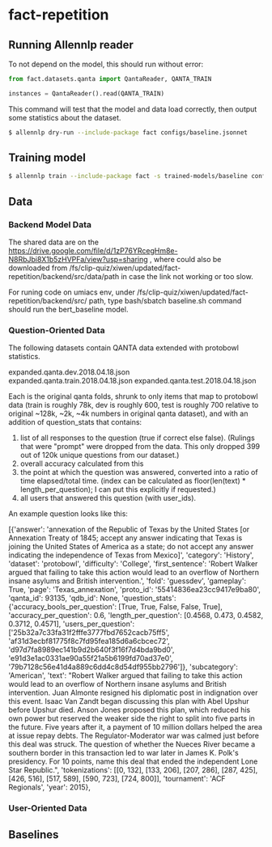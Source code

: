# fact-repetition

## Running Allennlp reader

To not depend on the model, this should run without error:
```python
from fact.datasets.qanta import QantaReader, QANTA_TRAIN

instances = QantaReader().read(QANTA_TRAIN)
```

This command will test that the model and data load correctly, then output some statistics
about the dataset.
```bash
$ allennlp dry-run --include-package fact configs/baseline.jsonnet
```

## Training model
```bash
$ allennlp train --include-package fact -s trained-models/baseline configs/baseline.jsonnet
```


## Data
### Backend Model Data
The shared data are on the https://drive.google.com/file/d/1zP76YRcegHm8e-N8RbJbi8X1b5zHVPFa/view?usp=sharing ,
where could also be downloaded from /fs/clip-quiz/xiwen/updated/fact-repetition/backend/src/data/path in case the link not working or too slow.


For runing code on umiacs env, under /fs/clip-quiz/xiwen/updated/fact-repetition/backend/src/ path, type bash/sbatch baseline.sh command should run the bert_baseline model.

### Question-Oriented Data

The following datasets contain QANTA data extended with protobowl statistics.  

expanded.qanta.dev.2018.04.18.json   
expanded.qanta.train.2018.04.18.json
expanded.qanta.test.2018.04.18.json

Each is the original qanta folds, shrunk to only items that map to protobowl data (train is roughly 78k, dev is roughly 600, test is roughly 700 relative to original ~128k, ~2k, ~4k numbers in original qanta dataset), and with an addition of question_stats that contains:

1) list of all responses to the question (true if correct else false).  (Rulings that were "prompt" were dropped from the data. This only dropped 399 out of 120k unique questions from our dataset.)  
2) overall accuracy calculated from this
3) the point at which the question was answered, converted into a ratio of time elapsed/total time.  (index can be calculated as floor(len(text) * length_per_question);  I can put this explicitly if requested.)  
4) all users that answered this question (with user_ids).

An example question looks like this: 

[{'answer': 'annexation of the Republic of Texas by the United States [or Annexation Treaty of 1845; accept any answer indicating that Texas is joining the United States of America as a state; do not accept any answer indicating the independence of Texas from Mexico]',
  'category': 'History',
  'dataset': 'protobowl',
  'difficulty': 'College',
  'first_sentence': 'Robert Walker argued that failing to take this action would lead to an overflow of Northern insane asylums and British intervention.',
  'fold': 'guessdev',
  'gameplay': True,
  'page': 'Texas_annexation',
  'proto_id': '55414836ea23cc9417e9ba80',
  'qanta_id': 93135,
  'qdb_id': None,
  'question_stats': {'accuracy_bools_per_question': [True,
    True,
    False,
    False,
    True],
   'accuracy_per_question': 0.6,
   'length_per_question': [0.4568, 0.473, 0.4582, 0.3712, 0.4571],
   'users_per_question': ['25b32a7c33fa31f2fffe3777fbd7652cacb75ff5',
    'af31d3ecbf81775f8c7fd95fea185d6a6cbcec72',
    'd97d7fa8989ec141b9d2b640f3f16f7d4bda9bd0',
    'e91d3e1ac0331ae90a55f21a5b6199fd70ad37e0',
    '79b7128c56e41d4a889c6dd4c8d54df955bb2796']},
  'subcategory': 'American',
  'text': "Robert Walker argued that failing to take this action would lead to an overflow of Northern insane asylums and British intervention. Juan Almonte resigned his diplomatic post in indignation over this event. Isaac Van Zandt began discussing this plan with Abel Upshur before Upshur died. Anson Jones proposed this plan, which reduced his own power but reserved the weaker side the right to split into five parts in the future. Five years after it, a payment of 10 million dollars helped the area at issue repay debts. The Regulator-Moderator war was calmed just before this deal was struck. The question of whether the Nueces River became a southern border in this transaction led to war later in James K. Polk's presidency. For 10 points, name this deal that ended the independent Lone Star Republic.",
  'tokenizations': [[0, 132],
   [133, 206],
   [207, 286],
   [287, 425],
   [426, 516],
   [517, 589],
   [590, 723],
   [724, 800]],
  'tournament': 'ACF Regionals',
  'year': 2015},


### User-Oriented Data



## Baselines

